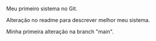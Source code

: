 Meu primeiro sistema no Git.

Alteração no readme para descrever melhor meu sistema.

Minha primeira alteração na branch "main".